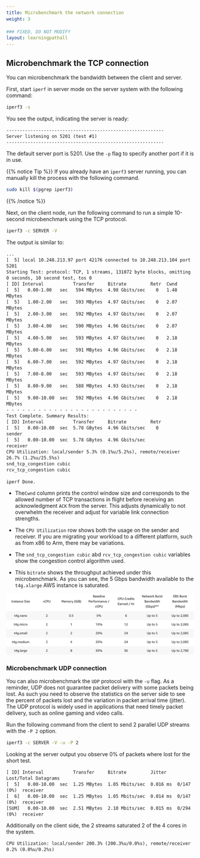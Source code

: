 ```yaml
---
title: Microbenchmark the network connection
weight: 3

### FIXED, DO NOT MODIFY
layout: learningpathall
---
```


## Microbenchmark the TCP connection

You can microbenchmark the bandwidth between the client and server. 

First, start `iperf` in server mode on the server system with the following command: 

```bash
iperf3 -s
```

You see the output, indicating the server is ready:

```output
-----------------------------------------------------------
Server listening on 5201 (test #1)
-----------------------------------------------------------

```

The default server port is 5201. Use the `-p` flag to specify another port if it is in use.

{{% notice Tip %}}
If you already have an `iperf3` server running, you can manually kill the process with the following command. 
 ```bash
 sudo kill $(pgrep iperf3)
 ```
{{% /notice %}}

Next, on the client node, run the following command to run a simple 10-second microbenchmark using the TCP protocol. 

```bash
iperf3 -c SERVER -V
```

The output is similar to:

```output
...
[  5] local 10.248.213.97 port 42176 connected to 10.248.213.104 port 5201
Starting Test: protocol: TCP, 1 streams, 131072 byte blocks, omitting 0 seconds, 10 second test, tos 0
[ ID] Interval           Transfer     Bitrate         Retr  Cwnd
[  5]   0.00-1.00   sec   594 MBytes  4.98 Gbits/sec    0   1.48 MBytes       
[  5]   1.00-2.00   sec   593 MBytes  4.97 Gbits/sec    0   2.07 MBytes       
[  5]   2.00-3.00   sec   592 MBytes  4.97 Gbits/sec    0   2.07 MBytes       
[  5]   3.00-4.00   sec   590 MBytes  4.96 Gbits/sec    0   2.07 MBytes       
[  5]   4.00-5.00   sec   593 MBytes  4.97 Gbits/sec    0   2.18 MBytes       
[  5]   5.00-6.00   sec   591 MBytes  4.96 Gbits/sec    0   2.18 MBytes       
[  5]   6.00-7.00   sec   592 MBytes  4.97 Gbits/sec    0   2.18 MBytes       
[  5]   7.00-8.00   sec   593 MBytes  4.97 Gbits/sec    0   2.18 MBytes       
[  5]   8.00-9.00   sec   588 MBytes  4.93 Gbits/sec    0   2.18 MBytes       
[  5]   9.00-10.00  sec   592 MBytes  4.96 Gbits/sec    0   2.18 MBytes       
- - - - - - - - - - - - - - - - - - - - - - - - -
Test Complete. Summary Results:
[ ID] Interval           Transfer     Bitrate         Retr
[  5]   0.00-10.00  sec  5.78 GBytes  4.96 Gbits/sec    0             sender
[  5]   0.00-10.00  sec  5.78 GBytes  4.96 Gbits/sec                  receiver
CPU Utilization: local/sender 5.3% (0.1%u/5.2%s), remote/receiver 26.7% (1.2%u/25.5%s)
snd_tcp_congestion cubic
rcv_tcp_congestion cubic

iperf Done.
```

- The`Cwnd` column prints the control window size and corresponds to the allowed number of TCP transactions in flight before receiving an acknowledgment `ACK` from the server. This adjusts dynamically to not overwhelm the receiver and adjust for variable link connection strengths. 

- The `CPU Utilization` row shows both the usage on the sender and receiver. If you are migrating your workload to a different platform, such as from x86 to Arm, there may be variations. 

- The `snd_tcp_congestion cubic` abd `rcv_tcp_congestion cubic` variables show the congestion control algorithm used.

- This `bitrate` shows the throughput achieved under this microbenchmark. As you can see, the 5 Gbps bandwidth available to the `t4g.xlarge` AWS instance is saturated. 

![instance-network-size](./instance-network-size.png)

### Microbenchmark UDP connection

You can also microbenchmark the `UDP` protocol with the `-u` flag. As a reminder, UDP does not guarantee packet delivery with some packets being lost. As such you need to observe the statistics on the server side to see the percent of packets lost and the variation in packet arrival time (jitter). The UDP protocol is widely used in applications that need timely packet delivery, such as online gaming and video calls. 

Run the following command from the client to send 2 parallel UDP streams with the `-P 2` option.

```bash
iperf3 -c SERVER -V -u -P 2
```

Looking at the server output you observe 0% of packets where lost for the short test. 

```output
[ ID] Interval           Transfer     Bitrate         Jitter    Lost/Total Datagrams
[  5]   0.00-10.00  sec  1.25 MBytes  1.05 Mbits/sec  0.016 ms  0/147 (0%)  receiver
[  6]   0.00-10.00  sec  1.25 MBytes  1.05 Mbits/sec  0.014 ms  0/147 (0%)  receiver
[SUM]   0.00-10.00  sec  2.51 MBytes  2.10 Mbits/sec  0.015 ms  0/294 (0%)  receiver
```

Additionally on the client side, the 2 streams saturated 2 of the 4 cores in the system. 

```output
CPU Utilization: local/sender 200.3% (200.3%u/0.0%s), remote/receiver 0.2% (0.0%u/0.2%s)
```